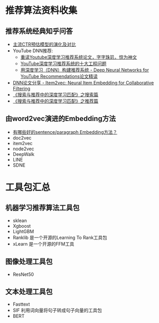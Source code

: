# 推荐算法资料收集


## 推荐系统经典知乎问答
* [主流CTR预估模型的演化及对比](https://zhuanlan.zhihu.com/p/35465875)
* YouTube DNN推荐: 
  * [重读Youtube深度学习推荐系统论文，字字珠玑，惊为神文](https://zhuanlan.zhihu.com/p/52169807)
  * [YouTube深度学习推荐系统的十大工程问题](https://zhuanlan.zhihu.com/p/52504407)
  * [用深度学习（DNN）构建推荐系统 - Deep Neural Networks for YouTube Recommendations论文精读](https://zhuanlan.zhihu.com/p/25343518)
* [DNN论文分享 - Item2vec: Neural Item Embedding for Collaborative Filtering](https://zhuanlan.zhihu.com/p/24339183?refer=deeplearning-surfing)
* [《搜索与推荐中的深度学习匹配》之搜索篇](https://zhuanlan.zhihu.com/p/38296950?utm_source=wechat_session&utm_medium=social&utm_oi=26825547841536)
* [《搜索与推荐中的深度学习匹配》之推荐篇](https://zhuanlan.zhihu.com/p/45849695?utm_source=wechat_session&utm_medium=social&utm_oi=26825547841536)


## 由word2vec演进的Embedding方法
* [有哪些好的sentence/paragraph Embedding方法？](https://www.zhihu.com/question/299549788)
* doc2vec
* item2vec
* node2vec
* DeepWalk
* LINE
* SDNE


# 工具包汇总

## 机器学习推荐算法工具包
* sklean
* Xgboost
* LightGBM
* Ranklib   是一个开源的Learning To Rank工具包
* xLearn    是一个开源的FFM工具

## 图像处理工具包
* ResNet50

## 文本处理工具包
* Fasttext
* SIF  利用词向量将句子转成句子向量的工具包
* BERT
